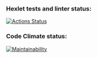 ### Hexlet tests and linter status:
[![Actions Status](https://github.com/nikos592/frontend-project-11/actions/workflows/hexlet-check.yml/badge.svg)](https://github.com/nikos592/frontend-project-11/actions)
### Code Climate status:
[![Maintainability](https://api.codeclimate.com/v1/badges/1b38fa988bc08f22fb8a/maintainability)](https://codeclimate.com/github/nikos592/frontend-project-11/maintainability)
